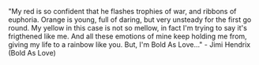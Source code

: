 "My red is so confident that he flashes trophies of war, and ribbons of euphoria.
 Orange is young, full of daring, but very unsteady for the first go round.
 My yellow in this case is not so mellow, in fact I'm trying to say it's frigthened like me.
 And all these emotions of mine keep holding me from, giving my life to a rainbow like you.
 But, I'm Bold As Love..."
	 - Jimi Hendrix (Bold As Love) 